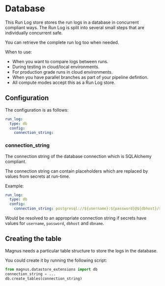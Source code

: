 # Database

This Run Log store stores the run logs in a database in concurrent compliant ways. 
The Run Log is split into several small steps that are individually concurrent safe. 

You can retrieve the complete run log too when needed. 

When to use:

- When you want to compare logs between runs.
- During testing in cloud/local environments.
- For production grade runs in cloud environments. 
- When you have parallel branches as part of your pipeline defintion.
- All compute modes accept this as a Run Log store. 
 


## Configuration

The configuration is as follows:

```yaml
run_log:
  type: db
  config: 
    connection_string:
```

### connection_string

The connection string of the database connection which is SQLAlchemy compliant. 

The connection string can contain placeholders which are replaced by values from secrets at run-time. 

Example:
```yaml
run_log:
  type: db
  config: 
    connection_string: postgresql://${username}:${password}@${dbhost}/${dbname}
```

Would be resolved to an appropriate connection string if secrets have values for ```username```, ```password```,
```dbhost``` and ```dbname```.

## Creating the table

Magnus needs a particular table structure to store the logs in the database.

You could create it by running the following script:

```python
from magnus.datastore_extensions import db
connection_string = ...
db.create_tables(connection_string)
```
